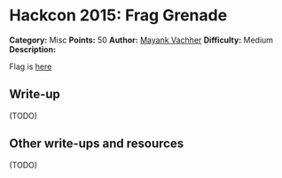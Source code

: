 # Hackcon 2015: Frag Grenade

**Category:** Misc
**Points:** 50
**Author:** [Mayank Vachher](https://github.com/mvachher)
**Difficulty:** Medium
**Description:** 

Flag is [here](fragG.zip)

## Write-up

(TODO)

## Other write-ups and resources

(TODO)
